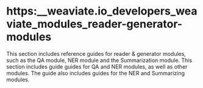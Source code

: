 # https:\_\_weaviate.io_developers_weaviate_modules_reader-generator-modules

This section includes reference guides for reader & generator modules, such as the QA module, NER module and the Summarization module. This section includes guide guides for QA and NER modules, as well as other modules. The guide also includes guides for the NER and Summarizing modules.
